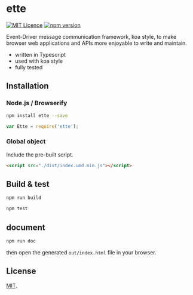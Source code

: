 # ette

[![MIT Licence](https://badges.frapsoft.com/os/mit/mit.svg?v=103)](https://opensource.org/licenses/mit-license.php) [![npm version](https://badge.fury.io/js/ette.svg)](https://badge.fury.io/js/ette)

Event-Driver message communication framework, koa style, to make browser web applications and APIs more enjoyable to write and maintain.

 - written in Typescript
 - used with koa style
 - fully tested


## Installation

### Node.js / Browserify

```bash
npm install ette --save
```

```javascript
var Ette = require('ette');
```

### Global object

Include the pre-built script.

```html
<script src="./dist/index.umd.min.js"></script>

```

## Build & test

```bash
npm run build
```

```bash
npm test
```

## document

```bash
npm run doc
```

then open the generated `out/index.html` file in your browser.

## License

[MIT](LICENSE).
